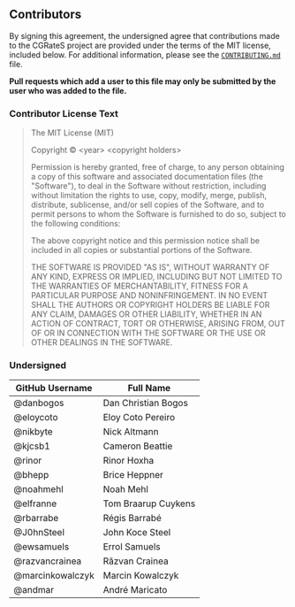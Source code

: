 ## Contributors

By signing this agreement, the undersigned agree that contributions made to the CGRateS
project are provided under the terms of the MIT license, included below. For additional
information, please see the [`CONTRIBUTING.md`](CONTRIBUTING.md) file.

**Pull requests which add a user to this file may only be submitted by the user who was added to the file.**

### Contributor License Text

> The MIT License (MIT)
>
> Copyright &copy; &lt;year&gt; &lt;copyright holders&gt;
>
> Permission is hereby granted, free of charge, to any person obtaining a copy
> of this software and associated documentation files (the "Software"), to deal
> in the Software without restriction, including without limitation the rights
> to use, copy, modify, merge, publish, distribute, sublicense, and/or sell
> copies of the Software, and to permit persons to whom the Software is
> furnished to do so, subject to the following conditions:
>
> The above copyright notice and this permission notice shall be included in
> all copies or substantial portions of the Software.
>
> THE SOFTWARE IS PROVIDED "AS IS", WITHOUT WARRANTY OF ANY KIND, EXPRESS OR
> IMPLIED, INCLUDING BUT NOT LIMITED TO THE WARRANTIES OF MERCHANTABILITY,
> FITNESS FOR A PARTICULAR PURPOSE AND NONINFRINGEMENT. IN NO EVENT SHALL THE
> AUTHORS OR COPYRIGHT HOLDERS BE LIABLE FOR ANY CLAIM, DAMAGES OR OTHER
> LIABILITY, WHETHER IN AN ACTION OF CONTRACT, TORT OR OTHERWISE, ARISING FROM,
> OUT OF OR IN CONNECTION WITH THE SOFTWARE OR THE USE OR OTHER DEALINGS IN
> THE SOFTWARE.

### Undersigned

| GitHub Username | Full Name |
| --------------- | --------- |
| @danbogos | Dan Christian Bogos |
| @eloycoto | Eloy Coto Pereiro |
| @nikbyte  | Nick Altmann |
| @kjcsb1   | Cameron Beattie |
| @rinor    | Rinor Hoxha |
| @bhepp    | Brice Heppner |
| @noahmehl | Noah Mehl |
| @elfranne | Tom Braarup Cuykens |
| @rbarrabe | Régis Barrabé |
| @J0hnSteel | John Koce Steel |
| @ewsamuels | Errol Samuels |
| @razvancrainea | Răzvan Crainea |
| @marcinkowalczyk | Marcin Kowalczyk |
| @andmar | André Maricato |
<!-- to sign, include a single line above this comment containing the following text:
| @username | First Last |
-->
